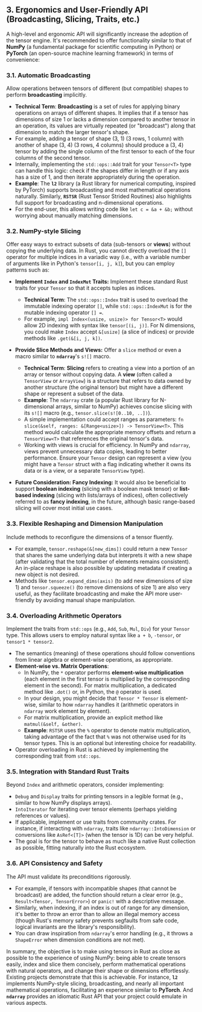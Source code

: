 ## 3. Ergonomics and User-Friendly API (Broadcasting, Slicing, Traits, etc.)

A high-level and ergonomic API will significantly increase the adoption of the tensor engine. It's recommended to offer functionality similar to that of **NumPy** (a fundamental package for scientific computing in Python) or **PyTorch** (an open-source machine learning framework) in terms of convenience:

### 3.1. Automatic Broadcasting
Allow operations between tensors of different (but compatible) shapes to perform **broadcasting** implicitly.
*   **Technical Term**: **Broadcasting** is a set of rules for applying binary operations on arrays of different shapes. It implies that if a tensor has dimensions of size 1 or lacks a dimension compared to another tensor in an operation, its values are virtually repeated (or "broadcast") along that dimension to match the larger tensor's shape.
*   For example, adding a tensor of shape (3, 1) (3 rows, 1 column) with another of shape (3, 4) (3 rows, 4 columns) should produce a (3, 4) tensor by adding the single column of the first tensor to each of the four columns of the second tensor.
*   Internally, implementing the `std::ops::Add` trait for your `Tensor<T>` type can handle this logic: check if the shapes differ in length or if any axis has a size of 1, and then iterate appropriately during the operation.
*   **Example**: The **`l2`** library (a Rust library for numerical computing, inspired by PyTorch) supports broadcasting and most mathematical operations naturally. Similarly, **`RSTSR`** (Rust Tensor Strided Routines) also highlights full support for broadcasting and n-dimensional operations.
*   For the end-user, this allows writing code like `let c = &a + &b;` without worrying about manually matching dimensions.

### 3.2. NumPy-style Slicing
Offer easy ways to extract subsets of data (sub-tensors or **views**) without copying the underlying data. In Rust, you cannot directly overload the `[]` operator for multiple indices in a variadic way (i.e., with a variable number of arguments like in Python's `tensor[i, j, k]`), but you can employ patterns such as:

*   **Implement `Index` and `IndexMut` Traits:** Implement these standard Rust traits for your `Tensor` so that it accepts tuples as indices.
    *   **Technical Term**: The `std::ops::Index` trait is used to overload the immutable indexing operator `[]`, while `std::ops::IndexMut` is for the mutable indexing operator `[] =`.
    *   For example, `impl Index<(usize, usize)> for Tensor<T>` would allow 2D indexing with syntax like `tensor[(i, j)]`. For N dimensions, you could make `Index` accept `&[usize]` (a slice of indices) or provide methods like `.get(&[i, j, k])`.

*   **Provide Slice Methods and Views:** Offer a `slice` method or even a macro similar to **`ndarray`**'s `s![]` macro.
    *   **Technical Term**: **Slicing** refers to creating a view into a portion of an array or tensor without copying data. A **view** (often called a `TensorView` or `ArrayView`) is a structure that refers to data owned by another structure (the original tensor) but might have a different shape or represent a subset of the data.
    *   **Example**: The `ndarray` crate (a popular Rust library for N-dimensional arrays, similar to NumPy) achieves concise slicing with its `s![]` macro (e.g., `tensor.slice(s![0..10, ..])`).
    *   A simple implementation could accept ranges as parameters: `fn slice(&self, ranges: &[Range<usize>]) -> TensorView<T>`. This method would calculate the appropriate memory offsets and return a `TensorView<T>` that references the original tensor's data.
    *   Working with views is crucial for efficiency. In NumPy and `ndarray`, views prevent unnecessary data copies, leading to better performance. Ensure your `Tensor` design can represent a view (you might have a `Tensor` struct with a flag indicating whether it owns its data or is a view, or a separate `TensorView` type).

*   **Future Consideration: Fancy Indexing:** It would also be beneficial to support **boolean indexing** (slicing with a boolean mask tensor) or **list-based indexing** (slicing with lists/arrays of indices), often collectively referred to as **fancy indexing**, in the future, although basic range-based slicing will cover most initial use cases.

### 3.3. Flexible Reshaping and Dimension Manipulation
Include methods to reconfigure the dimensions of a tensor fluently.
*   For example, `tensor.reshape(&[new_dims])` could return a new `Tensor` that shares the same underlying data but interprets it with a new shape (after validating that the total number of elements remains consistent). An in-place reshape is also possible by updating metadata if creating a new object is not desired.
*   Methods like `tensor.expand_dims(axis)` (to add new dimensions of size 1) and `tensor.squeeze()` (to remove dimensions of size 1) are also very useful, as they facilitate broadcasting and make the API more user-friendly by avoiding manual shape manipulation.

### 3.4. Overloading Arithmetic Operators
Implement the traits from `std::ops` (e.g., `Add`, `Sub`, `Mul`, `Div`) for your `Tensor` type. This allows users to employ natural syntax like `a + b`, `-tensor`, or `tensor1 * tensor2`.
*   The semantics (meaning) of these operations should follow conventions from linear algebra or element-wise operations, as appropriate.
*   **Element-wise vs. Matrix Operations**:
    *   In NumPy, the `*` operator performs **element-wise multiplication** (each element in the first tensor is multiplied by the corresponding element in the second). For matrix multiplication, a dedicated method like `.dot()` or, in Python, the `@` operator is used.
    *   In your design, you might decide that `Tensor * Tensor` is element-wise, similar to how `ndarray` handles it (arithmetic operators in `ndarray` work element by element).
    *   For matrix multiplication, provide an explicit method like `matmul(&self, &other)`.
    *   **Example**: `RSTSR` uses the `%` operator to denote matrix multiplication, taking advantage of the fact that `%` was not otherwise used for its tensor types. This is an optional but interesting choice for readability.
*   Operator overloading in Rust is achieved by implementing the corresponding trait from `std::ops`.

### 3.5. Integration with Standard Rust Traits
Beyond `Index` and arithmetic operators, consider implementing:
*   `Debug` and `Display` traits for printing tensors in a legible format (e.g., similar to how NumPy displays arrays).
*   `IntoIterator` for iterating over tensor elements (perhaps yielding references or values).
*   If applicable, implement or use traits from community crates. For instance, if interacting with `ndarray`, traits like `ndarray::IntoDimension` or conversions like `AsRef<[T]>` (when the tensor is 1D) can be very helpful.
*   The goal is for the tensor to behave as much like a native Rust collection as possible, fitting naturally into the Rust ecosystem.

### 3.6. API Consistency and Safety
The API must validate its preconditions rigorously.
*   For example, if tensors with incompatible shapes (that cannot be broadcast) are added, the function should return a clear error (e.g., `Result<Tensor, TensorError>`) or `panic!` with a descriptive message.
*   Similarly, when indexing, if an index is out of range for any dimension, it's better to throw an error than to allow an illegal memory access (though Rust's memory safety prevents segfaults from safe code, logical invariants are the library's responsibility).
*   You can draw inspiration from `ndarray`'s error handling (e.g., it throws a `ShapeError` when dimension conditions are not met).

In summary, the objective is to make using tensors in Rust as close as possible to the experience of using NumPy: being able to create tensors easily, index and slice them concisely, perform mathematical operations with natural operators, and change their shape or dimensions effortlessly. Existing projects demonstrate that this is achievable. For instance, **`l2`** implements NumPy-style slicing, broadcasting, and nearly all important mathematical operations, facilitating an experience similar to **PyTorch**. And **`ndarray`** provides an idiomatic Rust API that your project could emulate in various aspects.
